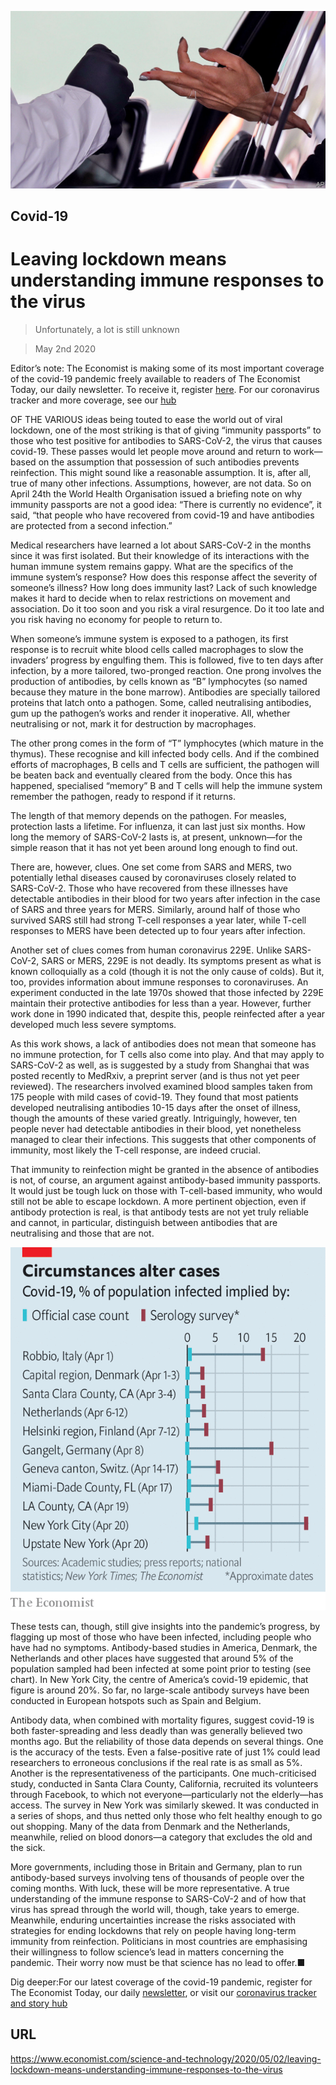 ![](./images/20200502_STP501.jpg)

## Covid-19

# Leaving lockdown means understanding immune responses to the virus

> Unfortunately, a lot is still unknown

> May 2nd 2020

Editor’s note: The Economist is making some of its most important coverage of the covid-19 pandemic freely available to readers of The Economist Today, our daily newsletter. To receive it, register [here](https://www.economist.com//newslettersignup). For our coronavirus tracker and more coverage, see our [hub](https://www.economist.com//coronavirus)

OF THE VARIOUS ideas being touted to ease the world out of viral lockdown, one of the most striking is that of giving “immunity passports” to those who test positive for antibodies to SARS-CoV-2, the virus that causes covid-19. These passes would let people move around and return to work—based on the assumption that possession of such antibodies prevents reinfection. This might sound like a reasonable assumption. It is, after all, true of many other infections. Assumptions, however, are not data. So on April 24th the World Health Organisation issued a briefing note on why immunity passports are not a good idea: “There is currently no evidence”, it said, “that people who have recovered from covid-19 and have antibodies are protected from a second infection.”

Medical researchers have learned a lot about SARS-CoV-2 in the months since it was first isolated. But their knowledge of its interactions with the human immune system remains gappy. What are the specifics of the immune system’s response? How does this response affect the severity of someone’s illness? How long does immunity last? Lack of such knowledge makes it hard to decide when to relax restrictions on movement and association. Do it too soon and you risk a viral resurgence. Do it too late and you risk having no economy for people to return to.

When someone’s immune system is exposed to a pathogen, its first response is to recruit white blood cells called macrophages to slow the invaders’ progress by engulfing them. This is followed, five to ten days after infection, by a more tailored, two-pronged reaction. One prong involves the production of antibodies, by cells known as “B” lymphocytes (so named because they mature in the bone marrow). Antibodies are specially tailored proteins that latch onto a pathogen. Some, called neutralising antibodies, gum up the pathogen’s works and render it inoperative. All, whether neutralising or not, mark it for destruction by macrophages.

The other prong comes in the form of “T” lymphocytes (which mature in the thymus). These recognise and kill infected body cells. And if the combined efforts of macrophages, B cells and T cells are sufficient, the pathogen will be beaten back and eventually cleared from the body. Once this has happened, specialised “memory” B and T cells will help the immune system remember the pathogen, ready to respond if it returns.

The length of that memory depends on the pathogen. For measles, protection lasts a lifetime. For influenza, it can last just six months. How long the memory of SARS-CoV-2 lasts is, at present, unknown—for the simple reason that it has not yet been around long enough to find out.

There are, however, clues. One set come from SARS and MERS, two potentially lethal diseases caused by coronaviruses closely related to SARS-CoV-2. Those who have recovered from these illnesses have detectable antibodies in their blood for two years after infection in the case of SARS and three years for MERS. Similarly, around half of those who survived SARS still had strong T-cell responses a year later, while T-cell responses to MERS have been detected up to four years after infection.

Another set of clues comes from human coronavirus 229E. Unlike SARS-CoV-2, SARS or MERS, 229E is not deadly. Its symptoms present as what is known colloquially as a cold (though it is not the only cause of colds). But it, too, provides information about immune responses to coronaviruses. An experiment conducted in the late 1970s showed that those infected by 229E maintain their protective antibodies for less than a year. However, further work done in 1990 indicated that, despite this, people reinfected after a year developed much less severe symptoms.

As this work shows, a lack of antibodies does not mean that someone has no immune protection, for T cells also come into play. And that may apply to SARS-CoV-2 as well, as is suggested by a study from Shanghai that was posted recently to MedRxiv, a preprint server (and is thus not yet peer reviewed). The researchers involved examined blood samples taken from 175 people with mild cases of covid-19. They found that most patients developed neutralising antibodies 10-15 days after the onset of illness, though the amounts of these varied greatly. Intriguingly, however, ten people never had detectable antibodies in their blood, yet nonetheless managed to clear their infections. This suggests that other components of immunity, most likely the T-cell response, are indeed crucial.

That immunity to reinfection might be granted in the absence of antibodies is not, of course, an argument against antibody-based immunity passports. It would just be tough luck on those with T-cell-based immunity, who would still not be able to escape lockdown. A more pertinent objection, even if antibody protection is real, is that antibody tests are not yet truly reliable and cannot, in particular, distinguish between antibodies that are neutralising and those that are not.



![](./images/20200502_STC398.png)

These tests can, though, still give insights into the pandemic’s progress, by flagging up most of those who have been infected, including people who have had no symptoms. Antibody-based studies in America, Denmark, the Netherlands and other places have suggested that around 5% of the population sampled had been infected at some point prior to testing (see chart). In New York City, the centre of America’s covid-19 epidemic, that figure is around 20%. So far, no large-scale antibody surveys have been conducted in European hotspots such as Spain and Belgium.

Antibody data, when combined with mortality figures, suggest covid-19 is both faster-spreading and less deadly than was generally believed two months ago. But the reliability of those data depends on several things. One is the accuracy of the tests. Even a false-positive rate of just 1% could lead researchers to erroneous conclusions if the real rate is as small as 5%. Another is the representativeness of the participants. One much-criticised study, conducted in Santa Clara County, California, recruited its volunteers through Facebook, to which not everyone—particularly not the elderly—has access. The survey in New York was similarly skewed. It was conducted in a series of shops, and thus netted only those who felt healthy enough to go out shopping. Many of the data from Denmark and the Netherlands, meanwhile, relied on blood donors—a category that excludes the old and the sick.

More governments, including those in Britain and Germany, plan to run antibody-based surveys involving tens of thousands of people over the coming months. With luck, these will be more representative. A true understanding of the immune response to SARS-CoV-2 and of how that virus has spread through the world will, though, take years to emerge. Meanwhile, enduring uncertainties increase the risks associated with strategies for ending lockdowns that rely on people having long-term immunity from reinfection. Politicians in most countries are emphasising their willingness to follow science’s lead in matters concerning the pandemic. Their worry now must be that science has no lead to offer.■

Dig deeper:For our latest coverage of the covid-19 pandemic, register for The Economist Today, our daily [newsletter](https://www.economist.com//newslettersignup), or visit our [coronavirus tracker and story hub](https://www.economist.com//coronavirus)

## URL

https://www.economist.com/science-and-technology/2020/05/02/leaving-lockdown-means-understanding-immune-responses-to-the-virus
